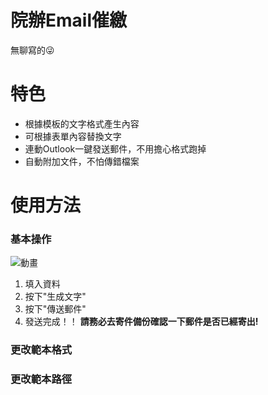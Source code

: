 # 院辦Email催繳
無聊寫的😜

# 特色
* 根據模板的文字格式產生內容
* 可根據表單內容替換文字
* 連動Outlook一鍵發送郵件，不用擔心格式跑掉
* 自動附加文件，不怕傳錯檔案

# 使用方法
### 基本操作
![動畫](https://user-images.githubusercontent.com/57737139/137276532-3717386c-463f-4e95-8876-539c05b70065.gif)
1. 填入資料
2. 按下"生成文字"
3. 按下"傳送郵件"
4. 發送完成！！
**請務必去寄件備份確認一下郵件是否已經寄出!**

### 更改範本格式
### 更改範本路徑

